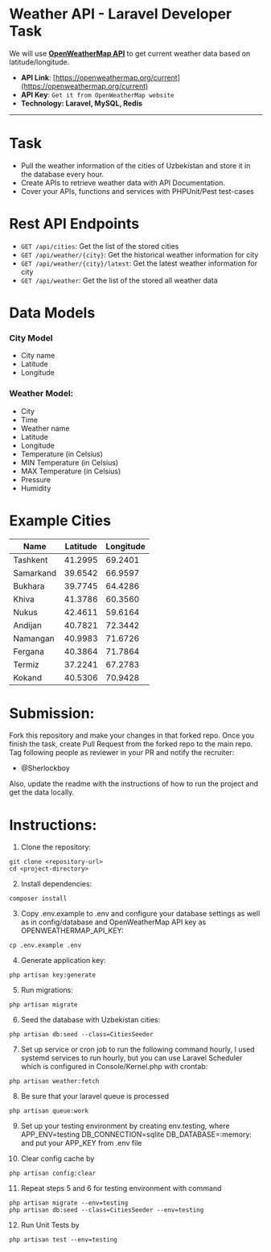# Weather API - Laravel Developer Task

We will use [**OpenWeatherMap API**](https://openweathermap.org/current) to get current weather data based on latitude/longitude.

- **API Link**: [https://openweathermap.org/current](https://openweathermap.org/current)
- **API Key**: `Get it from OpenWeatherMap website`
- **Technology: Laravel, MySQL, Redis**

---

# Task

- Pull the weather information of the cities of Uzbekistan and store it in the database every hour.
- Create APIs to retrieve weather data with API Documentation.
- Cover your APIs, functions and services with PHPUnit/Pest test-cases

# Rest API Endpoints

- `GET /api/cities`: Get the list of the stored cities
- `GET /api/weather/{city}`: Get the historical weather information for city
- `GET /api/weather/{city}/latest`: Get the latest weather information for city
- `GET /api/weather`: Get the list of the stored all weather data

# Data Models

### City Model

- City name
- Latitude
- Longitude

### Weather Model:

- City
- Time
- Weather name
- Latitude
- Longitude
- Temperature (in Celsius)
- MIN Temperature (in Celsius)
- MAX Temperature (in Celsius)
- Pressure
- Humidity

# Example Cities

| Name    | Latitude | Longitude |
|---------|----------|-----------|
| Tashkent | 41.2995 | 69.2401 |
| Samarkand | 39.6542 | 66.9597 |
| Bukhara | 39.7745 | 64.4286 |
| Khiva | 41.3786 | 60.3560 |
| Nukus | 42.4611 | 59.6164 |
| Andijan | 40.7821 | 72.3442 |
| Namangan | 40.9983 | 71.6726 |
| Fergana | 40.3864 | 71.7864 |
| Termiz | 37.2241 | 67.2783 |
| Kokand | 40.5306 | 70.9428 |

# Submission:

Fork this repository and make your changes in that forked repo. Once you finish the task, create Pull Request from the forked repo to the main repo. Tag following people as reviewer in your PR and notify the recruiter:
- @Sherlockboy

Also, update the readme with the instructions of how to run the project and get the data locally.


# Instructions: 

1. Clone the repository:

```
git clone <repository-url>
cd <project-directory>
```

2. Install dependencies:

```
composer install
```

3. Copy .env.example to .env and configure your database settings as well as in config/database and OpenWeatherMap API key as OPENWEATHERMAP_API_KEY:

```
cp .env.example .env
```

4. Generate application key:

```
php artisan key:generate
```

5. Run migrations:

```
php artisan migrate
```

6. Seed the database with Uzbekistan cities:

```
php artisan db:seed --class=CitiesSeeder
```

7. Set up service or cron job to run the following command hourly, I used systemd services to run hourly, but you can use Laravel Scheduler which is configured in Console/Kernel.php with crontab:

```
php artisan weather:fetch
```

8. Be sure that your laravel queue is processed

```
php artisan queue:work
```

9. Set up your testing environment by creating env.testing, where APP_ENV=testing DB_CONNECTION=sqlite DB_DATABASE=:memory: and put your APP_KEY from .env file

10. Clear config cache by

```
php artisan config:clear
```

11. Repeat steps 5 and 6 for testing environment with command

```
php artisan migrate --env=testing
php artisan db:seed --class=CitiesSeeder --env=testing
```

12. Run Unit Tests by 

```
php artisan test --env=testing
```

